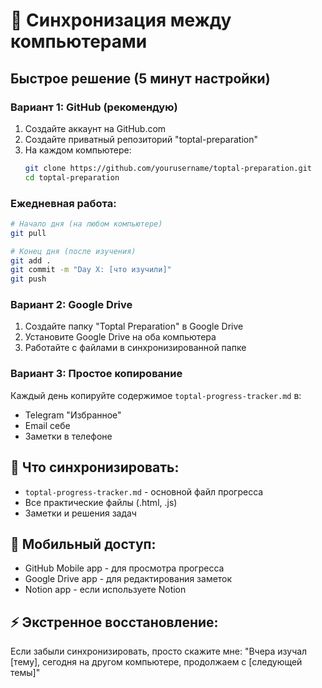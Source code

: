 # 🔄 Синхронизация между компьютерами

## Быстрое решение (5 минут настройки)

### Вариант 1: GitHub (рекомендую)
1. Создайте аккаунт на GitHub.com
2. Создайте приватный репозиторий "toptal-preparation"
3. На каждом компьютере:
   ```bash
   git clone https://github.com/yourusername/toptal-preparation.git
   cd toptal-preparation
   ```

### Ежедневная работа:
```bash
# Начало дня (на любом компьютере)
git pull

# Конец дня (после изучения)
git add .
git commit -m "Day X: [что изучили]"
git push
```

### Вариант 2: Google Drive
1. Создайте папку "Toptal Preparation" в Google Drive
2. Установите Google Drive на оба компьютера
3. Работайте с файлами в синхронизированной папке

### Вариант 3: Простое копирование
Каждый день копируйте содержимое `toptal-progress-tracker.md` в:
- Telegram "Избранное"
- Email себе
- Заметки в телефоне

## 🎯 Что синхронизировать:
- `toptal-progress-tracker.md` - основной файл прогресса
- Все практические файлы (.html, .js)
- Заметки и решения задач

## 📱 Мобильный доступ:
- GitHub Mobile app - для просмотра прогресса
- Google Drive app - для редактирования заметок
- Notion app - если используете Notion

## ⚡ Экстренное восстановление:
Если забыли синхронизировать, просто скажите мне:
"Вчера изучал [тему], сегодня на другом компьютере, продолжаем с [следующей темы]"
